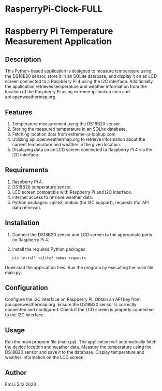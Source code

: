 # RasperryPi-Clock-FULL
# Raspberry Pi Temperature Measurement Application

## Description

This Python-based application is designed to measure temperature using the DS18B20 sensor, store it in an SQLite database, and display it on an LCD screen connected to a Raspberry Pi 4 using the I2C interface. Additionally, the application retrieves temperature and weather information from the location of the Raspberry Pi using extreme-ip-lookup.com and api.openweathermap.org.

## Features

1. Temperature measurement using the DS18B20 sensor.
2. Storing the measured temperature in an SQLite database.
3. Fetching location data from extreme-ip-lookup.com.
4. Utilizing api.openweathermap.org to retrieve information about the current temperature and weather in the given location.
5. Displaying data on an LCD screen connected to Raspberry Pi 4 via the I2C interface.

## Requirements

1. Raspberry Pi 4.
2. DS18B20 temperature sensor.
3. LCD screen compatible with Raspberry Pi and I2C interface.
4. Internet access to retrieve weather data.
5. Python packages: sqlite3, smbus (for I2C support), requests (for API data retrieval).

## Installation

1. Connect the DS18B20 sensor and LCD screen to the appropriate ports on Raspberry Pi 4.
2. Install the required Python packages:

   ```bash
   pip install sqlite3 smbus requests
Download the application files.
Run the program by executing the main file main.py.
## Configuration
Configure the I2C interface on Raspberry Pi.
Obtain an API key from api.openweathermap.org.
Ensure the DS18B20 sensor is correctly connected and configured.
Check if the LCD screen is properly connected to the I2C interface.
## Usage
Run the main program file (main.py).
The application will automatically fetch the device location and weather data.
Measure the temperature using the DS18B20 sensor and save it to the database.
Display temperature and weather information on the LCD screen.
## Author
Emsii
5.12.2023





